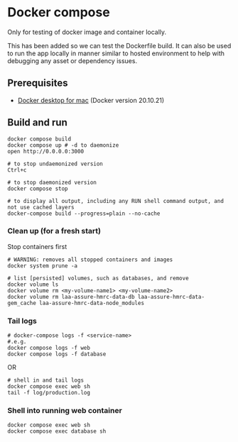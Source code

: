 # Docker compose

Only for testing of docker image and container locally.

This has been added so we can test the Dockerfile build. It can also be used
to run the app locally in manner similar to hosted environment to help with debugging
any asset or dependency issues.

## Prerequisites

- [Docker desktop for mac](https://docs.docker.com/desktop/install/mac-install/) (Docker version 20.10.21)


## Build and run

```shell
docker compose build
docker compose up # -d to daemonize
open http://0.0.0.0:3000

# to stop undaemonized version
Ctrl+c

# to stop daemonized version
docker compose stop
```

```shell
# to display all output, including any RUN shell command output, and not use cached layers
docker-compose build --progress=plain --no-cache
```

### Clean up (for a fresh start)

Stop containers first

```shell
# WARNING: removes all stopped containers and images
docker system prune -a

# list [persisted] volumes, such as databases, and remove
docker volume ls
docker volume rm <my-volume-name1> <my-volume-name2>
docker volume rm laa-assure-hmrc-data-db laa-assure-hmrc-data-gem_cache laa-assure-hmrc-data-node_modules
```

### Tail logs
```shell
# docker-compose logs -f <service-name>
#.e.g.
docker compose logs -f web
docker compose logs -f database
```
OR
```shell
# shell in and tail logs
docker compose exec web sh
tail -f log/production.log
```

### Shell into running web container
```shell
docker compose exec web sh
docker compose exec database sh
```
